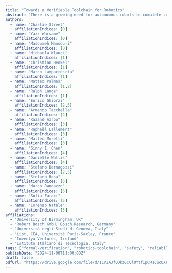 ```yaml
---
title: "Towards a Verifiable Toolchain for Robotics"
abstract: "There is a growing need for autonomous robots to complete complex tasks robustly in dynamic and unstructured environments. However, current robot performance is limited to simple tasks in controlled environments. To improve robot autonomy in complex environments, the robot’s deliberation system must be able to synthesise correct plans for a task and generate contingency plans for handling anomalous scenarios that were not expected at design time. The robustness of such a system can be quantified using techniques for formal verification and validation. This paper outlines the progress of EU project CONVINCE (CONtext-aware Verifiable and adaptIve dyNamiC dEliberation), which aims to develop a software toolchain that aids developers in designing, developing, and deploying robot deliberation systems that are fully verified. We describe our modelling approach, each of the toolchain components, and how they interact. We also discuss survey results which demonstrate the demand for a verifiable toolchain among the robotics community."
authors:
  - name: "Charlie Street"
    affiliationIndices: [0]
  - name: "Yazz Warsame"
    affiliationIndices: [0]
  - name: "Masoumeh Mansouri"
    affiliationIndices: [0]
  - name: "Michaela Klauck"
    affiliationIndices: [1]
  - name: "Christian Henkel"
    affiliationIndices: [1]
  - name: "Marco Lampacrescia"
    affiliationIndices: [1]
  - name: "Matteo Palmas"
    affiliationIndices: [1,2]
  - name: "Ralph Lange"
    affiliationIndices: [1]
  - name: "Enrico Ghiorzi"
    affiliationIndices: [2,5]
  - name: "Armando Tacchella"
    affiliationIndices: [2]
  - name: "Razane Azrou"
    affiliationIndices: [3]
  - name: "Raphaël Lallement"
    affiliationIndices: [3]
  - name: "Matteo Morelli"
    affiliationIndices: [3]
  - name: "Ginny I. Chen"
    affiliationIndices: [4]
  - name: "Danielle Wallis"
    affiliationIndices: [4]
  - name: "Stefano Bernagozzi"
    affiliationIndices: [2,5]
  - name: "Stefano Rosa"
    affiliationIndices: [5]
  - name: "Marco Randazzo"
    affiliationIndices: [5]
  - name: "Sofia Faraci"
    affiliationIndices: [5]
  - name: "Lorenzo Natale"
    affiliationIndices: [5]
affiliations:
  - "University of Birmingham, UK"
  - "Robert Bosch GmbH, Bosch Research, Germany"
  - "Università degli Studi di Genova, Italy"
  - "List, CEA, Université Paris-Saclay, France"
  - "Inventya Ventures, Ireland"
  - "Istituto Italiano di Tecnologia, Italy"
tags: ["formal-verification", "robotics-toolchain", "safety", "reliability", "software-engineering", "automated-testing", "verification-methods", "robotic-systems"]
publishDate: "2024-11-08T11:00:00Z"
draft: false
pdfUrl: "https://drive.google.com/file/d/1LV1AJfQDkzGCQlOYtf1puRsCucUXFANC/view"
---
```

